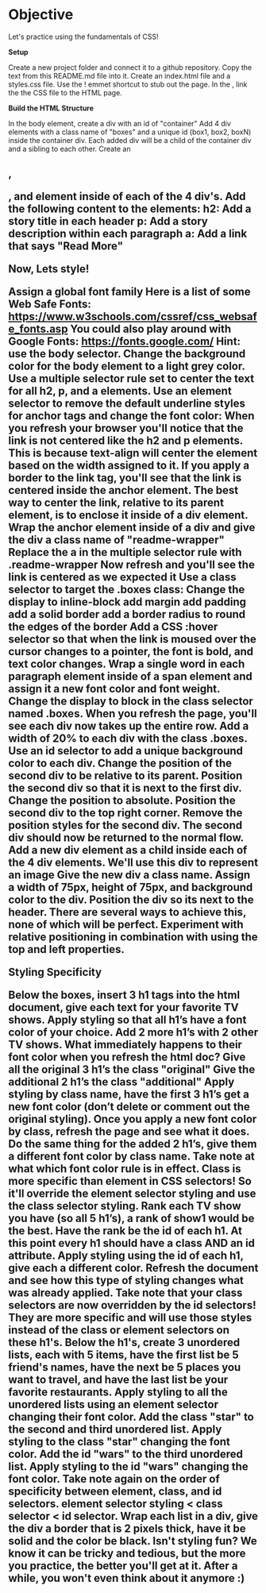 # Objective

Let's practice using the fundamentals of CSS!

**Setup**

Create a new project folder and connect it to a github repository. Copy the text from this README.md file into it.
Create an index.html file and a styles.css file.
Use the ! emmet shortcut to stub out the page.
In the <head>, link the the CSS file to the HTML page.

**Build the HTML Structure**

In the body element, create a div with an id of "container"
Add 4 div elements with a class name of "boxes" and a unique id (box1, box2, boxN) inside the container div. Each added div will be a child of the container div and a sibling to each other.
Create an <h2>, <p>, and <a> element inside of each of the 4 div's. Add the following content to the elements:
h2: Add a story title in each header
p: Add a story description within each paragraph
a: Add a link that says "Read More"

**Now, Lets style!**

Assign a global font family
Here is a list of some Web Safe Fonts: https://www.w3schools.com/cssref/css_websafe_fonts.asp
You could also play around with Google Fonts: https://fonts.google.com/
Hint: use the body selector.
Change the background color for the body element to a light grey color.
Use a multiple selector rule set to center the text for all h2, p, and a elements.
Use an element selector to remove the default underline styles for anchor tags and change the font color:
When you refresh your browser you'll notice that the link is not centered like the h2 and p elements. This is because text-align will center the element based on the width assigned to it. If you apply a border to the link tag, you'll see that the link is centered inside the anchor element. The best way to center the link, relative to its parent element, is to enclose it inside of a div element.
Wrap the anchor element inside of a div and give the div a class name of "readme-wrapper"
Replace the a in the multiple selector rule with .readme-wrapper
Now refresh and you'll see the link is centered as we expected it
Use a class selector to target the .boxes class:
Change the display to inline-block
add margin
add padding
add a solid border
add a border radius to round the edges of the border
Add a CSS :hover selector so that when the link is moused over the cursor changes to a pointer, the font is bold, and text color changes.
Wrap a single word in each paragraph element inside of a span element and assign it a new font color and font weight.
Change the display to block in the class selector named .boxes.
When you refresh the page, you'll see each div now takes up the entire row.
Add a width of 20% to each div with the class .boxes.
Use an id selector to add a unique background color to each div.
Change the position of the second div to be relative to its parent.
Position the second div so that it is next to the first div.
Change the position to absolute.
Position the second div to the top right corner.
Remove the position styles for the second div.
The second div should now be returned to the normal flow.
Add a new div element as a child inside each of the 4 div elements.
We'll use this div to represent an image
Give the new div a class name.
Assign a width of 75px, height of 75px, and background color to the div.
Position the div so its next to the header. There are several ways to achieve this, none of which will be perfect. Experiment with relative positioning in combination with using the top and left properties.

**Styling Specificity**

Below the boxes, insert 3 h1 tags into the html document, give each text for your favorite TV shows.
Apply styling so that all h1’s have a font color of your choice.
Add 2 more h1’s with 2 other TV shows. What immediately happens to their font color when you refresh the html doc?
Give all the original 3 h1’s the class "original"
Give the additional 2 h1’s the class "additional"
Apply styling by class name, have the first 3 h1’s get a new font color (don’t delete or comment out the original styling). Once you apply a new font color by class, refresh the page and see what it does.
Do the same thing for the added 2 h1’s, give them a different font color by class name.
Take note at what which font color rule is in effect. Class is more specific than element in CSS selectors! So it'll override the element selector styling and use the class selector styling.
Rank each TV show you have (so all 5 h1’s), a rank of show1 would be the best. Have the rank be the id of each h1. At this point every h1 should have a class AND an id attribute.
Apply styling using the id of each h1, give each a different color. Refresh the document and see how this type of styling changes what was already applied.
Take note that your class selectors are now overridden by the id selectors! They are more specific and will use those styles instead of the class or element selectors on these h1's.
Below the h1's, create 3 unordered lists, each with 5 items, have the first list be 5 friend's names, have the next be 5 places you want to travel, and have the last list be your favorite restaurants.
Apply styling to all the unordered lists using an element selector changing their font color.
Add the class "star" to the second and third unordered list.
Apply styling to the class "star" changing the font color.
Add the id "wars" to the third unordered list.
Apply styling to the id "wars" changing the font color.
Take note again on the order of specificity between element, class, and id selectors. element selector styling < class selector < id selector.
Wrap each list in a div, give the div a border that is 2 pixels thick, have it be solid and the color be black.
Isn't styling fun? We know it can be tricky and tedious, but the more you practice, the better you'll get at it. After a while, you won't even think about it anymore :)
